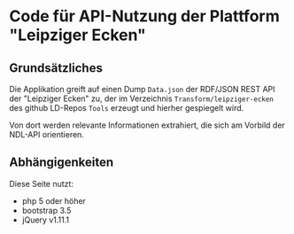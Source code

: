 # Code für API-Nutzung der Plattform "Leipziger Ecken"

## Grundsätzliches

Die Applikation greift auf einen Dump `Data.json` der RDF/JSON REST API der
"Leipziger Ecken" zu, der im Verzeichnis `Transform/leipziger-ecken` des
github LD-Repos `Tools` erzeugt und hierher gespiegelt wird.

Von dort werden relevante Informationen extrahiert, die sich am Vorbild der
NDL-API orientieren.

## Abhängigenkeiten

Diese Seite nutzt:
* php 5 oder höher
* bootstrap 3.5
* jQuery v1.11.1
